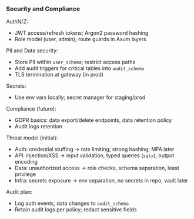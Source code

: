 ### Security and Compliance

AuthN/Z:
- JWT access/refresh tokens; Argon2 password hashing
- Role model (user, admin); route guards in Axum layers

PII and Data security:
- Store PII within `user_schema`; restrict access paths
- Add audit triggers for critical tables into `audit_schema`
- TLS termination at gateway (in prod)

Secrets:
- Use env vars locally; secret manager for staging/prod

Compliance (future):
- GDPR basics: data export/delete endpoints, data retention policy
- Audit logs retention

Threat model (initial):
- Auth: credential stuffing → rate limiting; strong hashing; MFA later
- API: injection/XSS → input validation, typed queries (`sqlx`), output encoding
- Data: unauthorized access → role checks, schema separation, least privilege
- Infra: secrets exposure → env separation, no secrets in repo, vault later

Audit plan:
- Log auth events, data changes to `audit_schema`
- Retain audit logs per policy; redact sensitive fields


